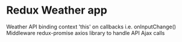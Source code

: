 # Redux Weather app

Weather API
binding context 'this' on callbacks i.e. onInputChange()
Middleware
redux-promise
axios library to handle API Ajax calls